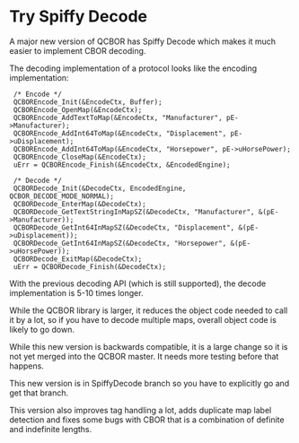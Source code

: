 #  Try Spiffy Decode

A major new version of QCBOR has Spiffy Decode which makes it much easier to 
implement CBOR decoding.

The decoding implementation of a protocol looks like the encoding implementation:

     /* Encode */
     QCBOREncode_Init(&EncodeCtx, Buffer);
     QCBOREncode_OpenMap(&EncodeCtx);
     QCBOREncode_AddTextToMap(&EncodeCtx, "Manufacturer", pE->Manufacturer);
     QCBOREncode_AddInt64ToMap(&EncodeCtx, "Displacement", pE->uDisplacement);
     QCBOREncode_AddInt64ToMap(&EncodeCtx, "Horsepower", pE->uHorsePower);
     QCBOREncode_CloseMap(&EncodeCtx);
     uErr = QCBOREncode_Finish(&EncodeCtx, &EncodedEngine);
  
     /* Decode */
     QCBORDecode_Init(&DecodeCtx, EncodedEngine, QCBOR_DECODE_MODE_NORMAL);
     QCBORDecode_EnterMap(&DecodeCtx);
     QCBORDecode_GetTextStringInMapSZ(&DecodeCtx, "Manufacturer", &(pE->Manufacturer));
     QCBORDecode_GetInt64InMapSZ(&DecodeCtx, "Displacement", &(pE->uDisplacement));
     QCBORDecode_GetInt64InMapSZ(&DecodeCtx, "Horsepower", &(pE->uHorsePower));
     QCBORDecode_ExitMap(&DecodeCtx);
     uErr = QCBORDecode_Finish(&DecodeCtx);

With the previous decoding API (which is still supported), the decode implementation 
is 5-10 times longer.

While the QCBOR library is larger, it reduces the object code needed to call it by a lot,
so if you have to decode multiple maps, overall object code is likely to go down.

While this new version is backwards compatible, it is a large change so it is not
yet merged into the QCBOR master. It needs more testing before that happens.

This new version is in SpiffyDecode branch so you have to explicitly go and get that branch.

This version also improves tag handling a lot, adds duplicate map label detection and fixes
some bugs with CBOR that is a combination of definite and indefinite lengths.


